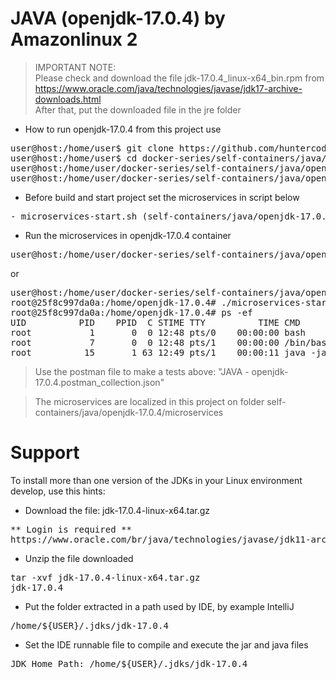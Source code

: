 # JAVA (openjdk-17.0.4) by Amazonlinux 2

> IMPORTANT NOTE:<br>
> Please check and download the file jdk-17.0.4_linux-x64_bin.rpm from
> https://www.oracle.com/java/technologies/javase/jdk17-archive-downloads.html
> <br>
> After that, put the downloaded file in the jre folder

- How to run openjdk-17.0.4 from this project use

<pre>
user@host:/home/user$ git clone https://github.com/huntercodexs/docker-series.git .
user@host:/home/user$ cd docker-series/self-containers/java/openjdk-17.0.4
user@host:/home/user/docker-series/self-containers/java/openjdk-17.0.4$ docker-compose up --build
user@host:/home/user/docker-series/self-containers/java/openjdk-17.0.4$ docker-compose start
</pre>

- Before build and start project set the microservices in script below

<pre>
- microservices-start.sh (self-containers/java/openjdk-17.0.4/microservices/microservices-start.sh)
</pre>

- Run the microservices in openjdk-17.0.4 container

<pre>
user@host:/home/user/docker-series/self-containers/java/openjdk-17.0.4$ docker exec -it openjdk-17.0.4 ./microservices-start.sh
</pre>

or

<pre>
user@host:/home/user/docker-series/self-containers/java/openjdk-17.0.4$ docker exec -it openjdk-17.0.4 /bin/bash
root@25f8c997da0a:/home/openjdk-17.0.4# ./microservices-start.sh
root@25f8c997da0a:/home/openjdk-17.0.4# ps -ef
UID          PID    PPID  C STIME TTY          TIME CMD
root           1       0  0 12:48 pts/0    00:00:00 bash
root           7       0  0 12:48 pts/1    00:00:00 /bin/bash
root          15       1 63 12:49 pts/1    00:00:11 java -jar SIMPLE-API-USERS-0.0.1-SNAPSHOT.jar
</pre>

> Use the postman file to make a tests above: "JAVA - openjdk-17.0.4.postman_collection.json"

> The microservices are localized in this project on folder self-containers/java/openjdk-17.0.4/microservices


# Support

To install more than one version of the JDKs in your Linux environment develop, use this hints:

- Download the file: jdk-17.0.4-linux-x64.tar.gz
<pre>
** Login is required **
https://www.oracle.com/br/java/technologies/javase/jdk11-archive-downloads.html
</pre>

- Unzip the file downloaded
<pre>
tar -xvf jdk-17.0.4-linux-x64.tar.gz
jdk-17.0.4
</pre>

- Put the folder extracted in a path used by IDE, by example IntelliJ
<pre>
/home/${USER}/.jdks/jdk-17.0.4
</pre>

- Set the IDE runnable file to compile and execute the jar and java files
<pre>
JDK Home Path: /home/${USER}/.jdks/jdk-17.0.4
</pre>


